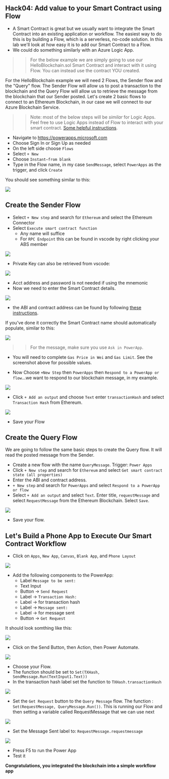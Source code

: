 ## Hack04: Add value to your Smart Contract using Flow

* A Smart Contract is great but we usually want to integrate the Smart Contract into an existing application or workflow.  The easiest way to do this is by building a Flow, which is a serverless, no-code solution.  In this lab we'll look at how easy it is to add our Smart Contract to a Flow.  
* We could do something similarly with an Azure Logic App.  

>>For the below example we are simply going to use our HelloBlockchain.sol Smart Contract and interact with it using Flow.  You can instead use the contract YOU created.  

For the HelloBlockchain example we will need 2 Flows, the Sender flow and the "Query" flow.  The Sender Flow will allow us to post a transaction to the blockchain and the Query Flow will allow us to retrieve the message from the blockchain that our Sender posted.  Let's create 2 basic flows to connect to an Ethereum Blockchain, in our case we will connect to our Azure Blockchain Service.  

>>Note:  most of the below steps will be _similar_ for Logic Apps.  Feel free to use Logic Apps instead of Flow to interact with your smart contract.  [Some helpful instructions](https://docs.microsoft.com/en-us/azure/blockchain/service/ethereum-logic-app).  

* Navigate to https://powerapps.microsoft.com
* Choose Sign In or Sign Up as needed
* On the left side choose `Flows`
* Select `+ New`
* Choose `Instant—from blank`
* Type in the Flow name, in my case `SendMessage`, select `PowerApps` as the trigger, and click `Create`

You should see something similar to this:

![](../../img/pp1.png)

## Create the Sender Flow

* Select `+ New step` and search for `Ethereum` and select the Ethereum Connector
* Select `Execute smart contract function`
  * Any name will suffice
  * For `RPC Endpoint` this can be found in vscode by right clicking your ABS member

![](../../img/pp2.png)

  * Private Key can also be retrieved from vscode:

![](../../img/pp3.png)

  * Acct address and password is not needed if using the mnemonic
* Now we need to enter the Smart Contract details.

![](../../img/pp4.png)
  * the ABI and contract address can be found by following <a href="https://docs.microsoft.com/en-us/azure/blockchain/service/ethereum-logic-app#get-the-contract-abi" target="_blank">these instructions</a>.  

If you've done it correctly the Smart Contract name should automatically populate, similar to this:

![](../../img/pp5png.png)

>> For the message, make sure you use `Ask in PowerApp`.  

* You will need to complete `Gas Price in Wei` and `Gas Limit`.  See the screenshot above for possible values.  

* Now Choose `+New Step` then `PowerApps` then `Respond to a PowerApp or flow`...we want to respond to our blockchain message, in my example.  

![](../../img/pp6.png)

* Click `+ Add an output` and choose `Text` enter `transactionHash` and select `Transaction Hash` from Ethereum.

![](../../img/pp7.png)

* Save your Flow

## Create the Query Flow

We are going to follow the same basic steps to create the Query flow.  It will read the posted message from the Sender.  

* Create a new flow with the name `QueryMessage`.  Trigger: `Power Apps` 
* Click `+ New step` and search for `Ethereum` and select `Get smart contract state (all properties)`
* Enter the ABI and contract address.
* `+ New step` and search for `PowerApps` and select `Respond to a PowerApp or flow`
* Select `+ Add an output` and select `Text`.  Enter title, `requestMessage` and select `RequestMessage` from the Ethereum Blockchain. Select `Save`. 


![](../../img/pp8.png)

* Save your flow.  

## Let's Build a Phone App to Execute Our Smart Contract Workflow

* Click on `Apps`, `New App`, `Canvas`, `Blank App`, and `Phone Layout`

![](../../img/pp9.png)

* Add the following components to the PowerApp:
  * Label `Message to be sent:`
  * Text Input
  * Button -> `Send Request`
  * Label -> `Transaction Hash:`
  * Label -> for transaction hash
  * Label -> `Message sent:`
  * Label -> for message sent
  * Button -> `Get Request`

It should look somthing like this:

![](../../img/pp10.png)

* Click on the Send Button, then Action, then Power Automate.

![](../../img/pp11.png)

* Choose your Flow.  
* The function should be set to `Set(TXHash, SendMessage.Run(TextInput1.Text))`
* In the transaction hash label set the function to `TXHash.transactionHash`

![](../../img/pp12.png)

* Set the `Get Request` button to the `Query Message` flow.  The function : `Set(RequestMessage, QueryMessage.Run())`.  This is running our Flow and then setting a variable called RequestMessage that we can use next


![](../../img/pp14.png)

* Set the Message Sent label to: `RequestMessage.requestmessage`

![](../../img/pp15.png)

* Press F5 to run the Power App
* Test it

**Congratulations, you integrated the blockchain into a simple workflow app**